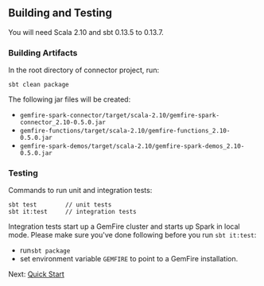 ## Building and Testing

You will need Scala 2.10 and sbt 0.13.5 to 0.13.7.

### Building Artifacts

In the root directory of connector project, run:
```
sbt clean package
```

The following jar files will be created:
 - `gemfire-spark-connector/target/scala-2.10/gemfire-spark-connector_2.10-0.5.0.jar`
 - `gemfire-functions/target/scala-2.10/gemfire-functions_2.10-0.5.0.jar`
 - `gemfire-spark-demos/target/scala-2.10/gemfire-spark-demos_2.10-0.5.0.jar `

### Testing
Commands to run unit and integration tests:
```
sbt test        // unit tests
sbt it:test     // integration tests  
```

Integration tests start up a GemFire cluster and starts up Spark in local mode.
Please make sure you've done following before you run `sbt it:test`:
 - run`sbt package`
 - set environment variable `GEMFIRE` to point to a GemFire installation.

Next: [Quick Start](2_quick.md)
